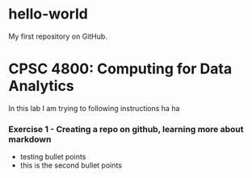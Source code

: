 # hello-world
My first repository on GitHub.
# CPSC 4800: Computing for Data Analytics
In this lab I am trying to following instructions ha ha
### Exercise 1 - Creating a repo on github, learning more about markdown
* testing bullet points
* this is the second bullet points
